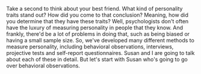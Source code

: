 Take a second to think about your best friend. What kind of personality traits
stand out? How did you come to that conclusion? Meaning, how did you determine
that they have these traits? Well, psychologists don't often have the luxury of
measuring personality in people that they know. And frankly, there'd be a lot
of problems in doing that, such as being biased or having a small sample size.
So, we've developed many different methods to measure personality, including
behavioral observations, interviews, projective tests and self-report
questionnaires. Susan and I are going to talk about each of these in detail.
But let's start with Susan who's going to go over behavioral observations.
